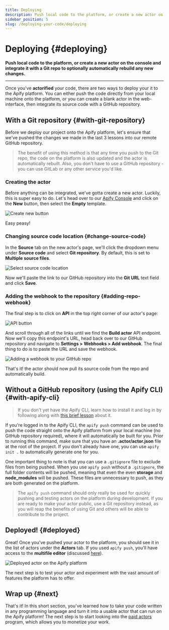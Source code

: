 ```yaml
---
title: Deploying
description: Push local code to the platform, or create a new actor on the console and integrate it with a Git repo to optionally automatically rebuild any new changes.
sidebar_position: 5
slug: /deploying-your-code/deploying
---
```


# Deploying {#deploying}

**Push local code to the platform, or create a new actor on the console and integrate it with a Git repo to optionally automatically rebuild any new changes.**

---

Once you've **actorified** your code, there are two ways to deploy your it to the Apify platform. You can either push the code directly from your local machine onto the platform, or you can create a blank actor in the web-interface, then integrate its source code with a GitHub repository.

## With a Git repository {#with-git-repository}

Before we deploy our project onto the Apify platform, let's ensure that we've pushed the changes we made in the last 3 lessons into our remote GitHub repository.

> The benefit of using this method is that any time you push to the Git repo, the code on the platform is also updated and the actor is automatically rebuilt. Also, you don't have to use a GitHub repository - you can use GitLab or any other service you'd like.

### Creating the actor

Before anything can be integrated, we've gotta create a new actor. Luckily, this is super easy to do. Let's head over to our [Apify Console](https://console.apify.com?asrc=developers_portal) and click on the **New** button, then select the **Empty** template.

![Create new button](../getting_started/images/create-new-actor.jpg)

Easy peasy!

### Changing source code location {#change-source-code}

In the **Source** tab on the new actor's page, we'll click the dropdown menu under **Source code** and select **Git repository**. By default, this is set to **Multiple source files**.

![Select source code location](../expert_scraping_with_apify/images/select-source-location.png)

Now we'll paste the link to our GitHub repository into the **Git URL** text field and click **Save**.

### Adding the webhook to the repository {#adding-repo-webhook}

The final step is to click on **API** in the top right corner of our actor's page:

![API button](../expert_scraping_with_apify/images/api-button.jpg)

And scroll through all of the links until we find the **Build actor** API endpoint. Now we'll copy this endpoint's URL, head back over to our GitHub repository and navigate to **Settings > Webhooks > Add webhook**. The final thing to do is to paste the URL and save the webhook.

![Adding a webhook to your GitHub repo](../../../platform/actors/images/github-integration.png)

That's it! the actor should now pull its source code from the repo and automatically build.

## Without a GitHub repository (using the Apify CLI) {#with-apify-cli}

> If you don't yet have the Apify CLI, learn how to install it and log in by following along with [this brief lesson](../../glossary/tools/apify_cli.md) about it.

If you're logged in to the Apify CLI, the `apify push` command can be used to push the code straight onto the Apify platform from your local machine (no GitHub repository required), where it will automatically be built for you. Prior to running this command, make sure that you have an **.actor/actor.json** file at the root of the project. If you don't already have one, you can use `apify init .` to automatically generate one for you.

One important thing to note is that you can use a `.gitignore` file to exclude files from being pushed. When you use `apify push` without a `.gitignore`, the full folder contents will be pushed, meaning that even the even **storage** and **node_modules** will be pushed. These files are unnecessary to push, as they are both generated on the platform.

> The `apify push` command should only really be used for quickly pushing and testing actors on the platform during development. If you are ready to make your actor public, use a Git repository instead, as you will reap the benefits of using Git and others will be able to contribute to the project.

## Deployed! {#deployed}

Great! Once you've pushed your actor to the platform, you should see it in the list of actors under the **Actors** tab. If you used `apify push`, you'll have access to the **multifile editor** (discussed [here](../getting_started/creating_actors.md)).

![Deployed actor on the Apify platform](./images/actor-page.jpg)

The next step is to test your actor and experiment with the vast amount of features the platform has to offer.

## Wrap up {#next}

That's it! In this short section, you've learned how to take your code written in any programming language and turn it into a usable actor that can run on the Apify platform! The next step is to start looking into the [paid actors](/platform/actors/publishing) program, which allows you to monetize your work.
